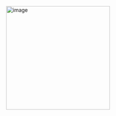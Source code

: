 <img width="280" alt="image" src="https://user-images.githubusercontent.com/117038006/211533456-3eb239e3-e7a3-41f4-8396-234593854af4.png">
